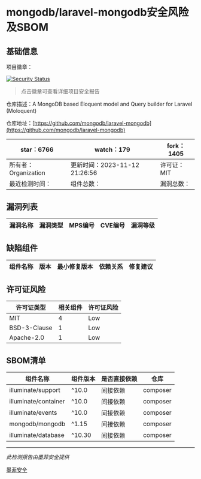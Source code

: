 # mongodb/laravel-mongodb安全风险及SBOM

## 基础信息

项目徽章：

[![Security Status](https://www.murphysec.com/platform3/v31/badge/1723774944909156352.svg)](https://www.murphysec.com/console/report/1698040516243488768/1723774944909156352)

> 点击徽章可查看详细项目安全报告

仓库描述：A MongoDB based Eloquent model and Query builder for Laravel (Moloquent)

仓库地址：[https://github.com/mongodb/laravel-mongodb](https://github.com/mongodb/laravel-mongodb)

| star：6766 | watch：179 | fork：1405 |
| ----------- | -------------- | ------------ |
| 所有者：Organization | 更新时间：2023-11-12 21:26:56 | 许可证：MIT |
| 最近检测时间： | 组件总数： | 漏洞总数： |




## 漏洞列表

| 漏洞名称 | 漏洞类型 | MPS编号 | CVE编号 | 漏洞等级 |
| ------- | ------ | ------- | ------ | ----- |





## 缺陷组件

| 组件名称 | 版本 | 最小修复版本 | 依赖关系 | 修复建议 |
| -------- | ---- | ------------ | -------- | -------- |





## 许可证风险

| 许可证类型 | 相关组件 | 许可证风险 |
| ---------- | -------- | ---------- |
|MIT|4|Low|
|BSD-3-Clause|1|Low|
|Apache-2.0|1|Low|




## SBOM清单

| 组件名称 | 组件版本 | 是否直接依赖 | 仓库 |
| -------- | -------- | ------------ | ---- |
|illuminate/support|^10.0|间接依赖|composer|
|illuminate/container|^10.0|间接依赖|composer|
|illuminate/events|^10.0|间接依赖|composer|
|mongodb/mongodb|^1.15|间接依赖|composer|
|illuminate/database|^10.30|间接依赖|composer|


------

*此检测报告由墨菲安全提供*

[墨菲安全](www.murphysec.com)
